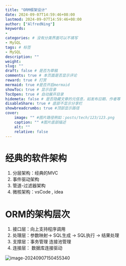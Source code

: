 ```yaml
---
title: "ORM框架设计"
date: 2024-09-07T14:59:46+08:00
lastmod: 2024-09-07T14:59:46+08:00
author: ["AlfredNing"]
keywords: 
- 
categories: # 没有分类界面可以不填写
- MySQL
tags: # 标签
- MySQL
description: ""
weight:
slug: ""
draft: false # 是否为草稿
comments: true # 本页面是否显示评论
reward: true # 打赏
mermaid: true #是否开启mermaid
showToc: true # 显示目录
TocOpen: true # 自动展开目录
hidemeta: false # 是否隐藏文章的元信息，如发布日期、作者等
disableShare: true # 底部不显示分享栏
showbreadcrumbs: true #顶部显示路径
cover:
    image: "" #图片路径例如：posts/tech/123/123.png
    caption: "" #图片底部描述
    alt: ""
    relative: false
---
```


# 经典的软件架构

1. 分层架构：经典的MVC
2. 事件驱动架构
3. 管道-过滤器架构
4. 微核架构：vsCode , idea 

# ORM的架构层次

1. 接口层：向上支持程序调用
2. 处理层：参数映射-> SQL生成 -> SQL执行 -> 结果处理
3. 支撑层：事务管理 连接池管理
4. 连接层： 数据库连接驱动

![image-20240907150455340](https://nq-bucket.oss-cn-shanghai.aliyuncs.com/note_img/image-20240907150455340.png)